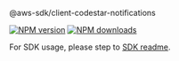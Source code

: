 @aws-sdk/client-codestar-notifications

[![NPM version](https://img.shields.io/npm/v/@aws-sdk/client-codestar-notifications/rc.svg)](https://www.npmjs.com/package/@aws-sdk/client-codestar-notifications)
[![NPM downloads](https://img.shields.io/npm/dm/@aws-sdk/client-codestar-notifications.svg)](https://www.npmjs.com/package/@aws-sdk/client-codestar-notifications)

For SDK usage, please step to [SDK readme](https://github.com/aws/aws-sdk-js-v3).
